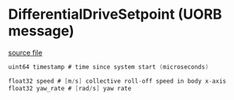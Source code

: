 # DifferentialDriveSetpoint (UORB message)



[source file](https://github.com/PX4/PX4-Autopilot/blob/main/msg/DifferentialDriveSetpoint.msg)

```c
uint64 timestamp # time since system start (microseconds)

float32 speed # [m/s] collective roll-off speed in body x-axis
float32 yaw_rate # [rad/s] yaw rate

```
